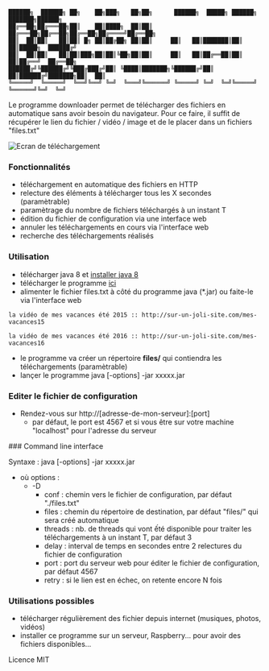 ```rawtext
██████╗  ██████╗ ██╗    ██╗███╗   ██╗██╗      ██████╗  █████╗ ██████╗ ███████╗██████╗ 
██╔══██╗██╔═══██╗██║    ██║████╗  ██║██║     ██╔═══██╗██╔══██╗██╔══██╗██╔════╝██╔══██╗
██║  ██║██║   ██║██║ █╗ ██║██╔██╗ ██║██║     ██║   ██║███████║██║  ██║█████╗  ██████╔╝
██║  ██║██║   ██║██║███╗██║██║╚██╗██║██║     ██║   ██║██╔══██║██║  ██║██╔══╝  ██╔══██╗
██████╔╝╚██████╔╝╚███╔███╔╝██║ ╚████║███████╗╚██████╔╝██║  ██║██████╔╝███████╗██║  ██║
╚═════╝  ╚═════╝  ╚══╝╚══╝ ╚═╝  ╚═══╝╚══════╝ ╚═════╝ ╚═╝  ╚═╝╚═════╝ ╚══════╝╚═╝  ╚═╝
```

Le programme downloader permet de télécharger des fichiers en automatique sans avoir besoin du navigateur.
Pour ce faire, il suffit de récupérer le lien du fichier / vidéo / image et de le placer dans un fichiers "files.txt"


![Ecran de téléchargement](http://res.cloudinary.com/dyuwlqafx/image/upload/v1477895973/Capture_d_%C3%A9cran_-_31102016_-_07_38_36_ewt7sw.png)

### Fonctionnalités
* téléchargement en automatique des fichiers en HTTP
* relecture des éléments à télécharger tous les X secondes (paramètrable)
* paramètrage du nombre de fichiers téléchargés à un instant T
* édition du fichier de configuration via une interface web
* annuler les téléchargements en cours via l'interface web
* recherche des téléchargements réalisés

### Utilisation
* télécharger java 8 et [installer java 8](http://www.java.com/fr/download/)
* télécharger le programme  [ici](https://drive.google.com/open?id=0B3RZ6sP4kUBAUFF1WDNmd2RfRGM)
* alimenter le fichier files.txt à côté du programme java (*.jar) ou faite-le via l'interface web

```text
la vidéo de mes vacances été 2015 :: http://sur-un-joli-site.com/mes-vacances15

la vidéo de mes vacances été 2016 :: http://sur-un-joli-site.com/mes-vacances16
```
* le programme va créer un répertoire **files/** qui contiendra les téléchargements (paramètrable)
* lançer le programme java [-options] -jar xxxxx.jar

### Editer le fichier de configuration
* Rendez-vous sur http://[adresse-de-mon-serveur]:[port]
    * par défaut, le port est 4567 et si vous être sur votre machine "localhost" pour l'adresse du serveur

### Command line interface

Syntaxe : java [-options] -jar xxxxx.jar

* où options :
    * -D
        * conf : chemin vers le fichier de configuration, par défaut "./files.txt"
        * files : chemin du répertoire de destination, par défaut "files/" qui sera créé automatique
        * threads : nb. de threads qui vont ếté disponible pour traiter les téléchargements à un instant T, par défaut 3
        * delay : interval de temps en secondes entre 2 relectures du fichier de configuration
        * port : port du serveur web pour éditer le fichier de configuration, par défaut 4567
        * retry : si le lien est en échec, on retente encore N fois

### Utilisations possibles
* télécharger régulièrement des fichier depuis internet (musiques, photos, vidéos)
* installer ce programme sur un serveur, Raspberry... pour avoir des fichiers disponibles...

Licence MIT
